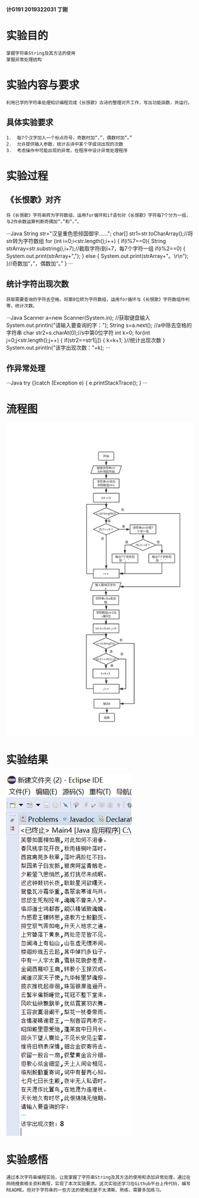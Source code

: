 **计G191 2019322031 丁刚**
# 实验目的
    掌握字符串String及其方法的使用
    掌握异常处理结构
# 实验内容与要求
    利用已学的字符串处理知识编程完成《长恨歌》古诗的整理对齐工作，写出功能函数，并运行。
## 具体实验要求
    1.	每7个汉字加入一个标点符号，奇数时加“，”，偶数时加“。”
    2.	允许提供输入参数，统计古诗中某个字或词出现的次数
    3.	考虑操作中可能出现的异常，在程序中设计异常处理程序
# 实验过程
## 《长恨歌》对齐
    将《长恨歌》字符串转为字符数组，运用for循环和if语句对《长恨歌》字符每7个分为一组，与2作余数运算判断奇偶加“，”和“。”。
···Java
 String str="汉皇重色思倾国御宇......";
        char[] str1=str.toCharArray();//将str转为字符数组
        for (int i=0;i<str.length();i++) {
        if(i%7==0){
        String strArray=str.substring(i,i+7);//截取字符i到i+7，每7个字符一组
        if(i%2==0) {
        System.out.print(strArray+",");
        }
        else {
         System.out.print(strArray+"。\r\n");
         }//奇数加“，”，偶数加“。”
        }
···
## 统计字符出现次数
    获取需要查询的字符去空格、将第0位转为字符数组，运用for循环与《长恨歌》字符数组作判等，统计次数。
···Java
Scanner a=new Scanner(System.in); //获取键盘输入
     System.out.println("请输入要查询的字："); 
     String s=a.next(); //a中除去空格的字符串
     char str2=s.charAt(0);//s中第0位字符
     int k=0;
     for(int j=0;j<str.length();j++) {
        if(str2==str1[j]) {
         k=k+1;
        }//统计出现次数
       }
       System.out.println("该字出现次数："+k); 
···
## 作异常处理
···Java
try {}catch (Exception e) {
        e.printStackTrace();
    }
···
# 流程图
![呀！没加载出来](https://github.com/Dolipor/Changhenge/blob/master/流程图.png)
# 实验结果
![呀！没加载出来](https://github.com/Dolipor/Changhenge/blob/master/运行结果.png)
# 实验感悟
    通过本次字符串编程实验，让我掌握了字符串String及其方法的使用和添加异常处理，通过在网络搜索相关资料教程，实现了本次实验要求。这次实验还学习在Github平台上传代码，编写README。但对于字符串的一些方法的使用还是不太清晰、熟练，需要多加练习。
